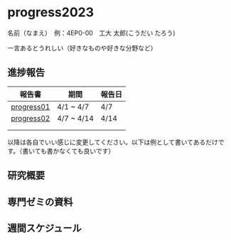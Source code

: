 # progress2023
名前（なまえ）　例：4EP0-00　工大 太郎(こうだい たろう)

一言あるとうれしい（好きなものや好きな分野など）

## 進捗報告

| 報告書                                  | 期間        | 報告日 |
|-----------------------------------------|-------------|--------|
| [progress01](./<対象ファイルまでのパス>) | 4/1 ~ 4/7   | 4/7    |
| [progress02]()                          | 4/7 ~ 4/14  | 4/14   |
| []()                                    |             |        |
| []()                                    |             |        |


以降は各自でいい感じに変更してください。以下は例として書いてあるだけです。（書いても書かなくても良いです）


## 研究概要


## 専門ゼミの資料


## 週間スケジュール
